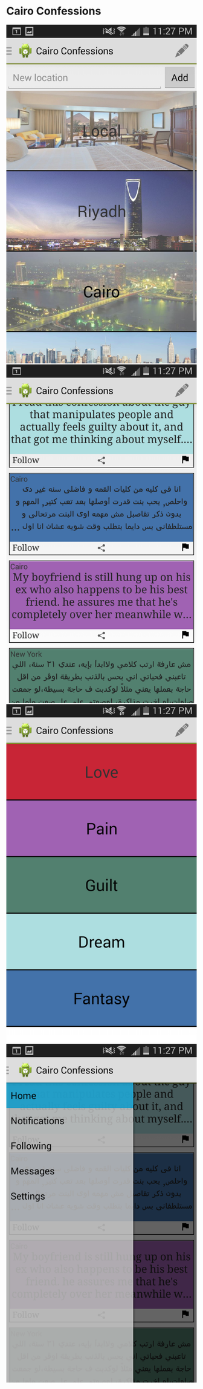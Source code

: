 Cairo Confessions
=================

![alt tag](https://github.com/hissingpanda/Cairo_Confessions/blob/master/location.png)
![alt tag](https://github.com/hissingpanda/Cairo_Confessions/blob/master/main.png)
![alt tag](https://github.com/hissingpanda/Cairo_Confessions/blob/master/category.png)
![alt tag](https://github.com/hissingpanda/Cairo_Confessions/blob/master/navigation.png)
